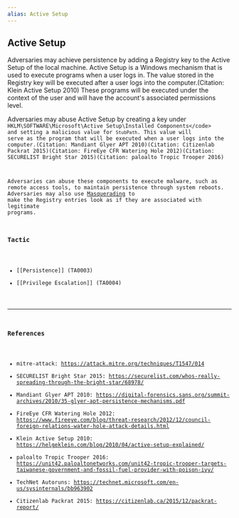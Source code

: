 ```yaml
---
alias: Active Setup
---
```


## Active Setup

Adversaries may achieve persistence by adding a Registry key to the Active Setup of the local machine. Active Setup is a Windows mechanism that is used to execute programs when a user logs in. The value stored in the Registry key will be executed after a user logs into the computer.(Citation: Klein Active Setup 2010) These programs will be executed under the context of the user and will have the account's associated permissions level.

Adversaries may abuse Active Setup by creating a key under <code> HKLM\SOFTWARE\Microsoft\Active Setup\Installed Components\</code> and setting a malicious value for <code>StubPath</code>. This value will serve as the program that will be executed when a user logs into the computer.(Citation: Mandiant Glyer APT 2010)(Citation: Citizenlab Packrat 2015)(Citation: FireEye CFR Watering Hole 2012)(Citation: SECURELIST Bright Star 2015)(Citation: paloalto Tropic Trooper 2016)

Adversaries can abuse these components to execute malware, such as remote access tools, to maintain persistence through system reboots. Adversaries may also use [Masquerading](https://attack.mitre.org/techniques/T1036) to make the Registry entries look as if they are associated with legitimate programs.


### Tactic

- [[Persistence]] (TA0003)
- [[Privilege Escalation]] (TA0004)


---
### References

- mitre-attack: https://attack.mitre.org/techniques/T1547/014
- SECURELIST Bright Star 2015: https://securelist.com/whos-really-spreading-through-the-bright-star/68978/
- Mandiant Glyer APT 2010: https://digital-forensics.sans.org/summit-archives/2010/35-glyer-apt-persistence-mechanisms.pdf
- FireEye CFR Watering Hole 2012: https://www.fireeye.com/blog/threat-research/2012/12/council-foreign-relations-water-hole-attack-details.html
- Klein Active Setup 2010: https://helgeklein.com/blog/2010/04/active-setup-explained/
- paloalto Tropic Trooper 2016: https://unit42.paloaltonetworks.com/unit42-tropic-trooper-targets-taiwanese-government-and-fossil-fuel-provider-with-poison-ivy/
- TechNet Autoruns: https://technet.microsoft.com/en-us/sysinternals/bb963902
- Citizenlab Packrat 2015: https://citizenlab.ca/2015/12/packrat-report/
